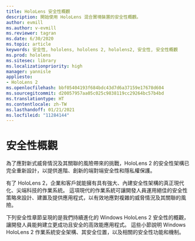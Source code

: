 ```yaml
---
title: HoloLens 安全性概觀
description: 開始使用 HoloLens 混合實境裝置的安全性概觀。
author: evmill
ms.author: v-evmill
ms.reviewer: tagran
ms.date: 6/30/2020
ms.topic: article
keywords: 安全性, hololens, hololens 2, hololens2, 安全性, 安全性概觀
ms.prod: hololens
ms.sitesec: library
ms.localizationpriority: high
manager: yannisle
appliesto:
- HoloLens 2
ms.openlocfilehash: bbf05404193f684bdc43d7d6a37159e17678d604
ms.sourcegitcommit: d20057957aa05c025c9838119cc29264bc57b4bd
ms.translationtype: HT
ms.contentlocale: zh-TW
ms.lasthandoff: 01/21/2021
ms.locfileid: "11284144"
---
```

# 安全性概觀

為了應對新式威脅情況及其關聯的風險帶來的挑戰，HoloLens 2 的安全性架構已完全重新設計，以提供進階、創新的端對端安全性和隱私權保護。

有了 HoloLens 2，企業和客戶就能擁有具有強大、內建安全性架構的真正現代化、尖端科技的作業系統。 這項現代的作業系統可讓開發人員運用絕佳的安全性策略來設計、建置及提供應用程式，以有效地應對複雜的威脅情況及其關聯的風險。 

下列安全性章節呈現的是我們持續進化的 Windows HoloLens 2 安全性的概觀，讓開發人員能夠建立更成功且安全的高效能應用程式。 這些小節說明 Windows HoloLens 2 作業系統安全架構、其安全位置，以及相關的安全性功能和機制。
